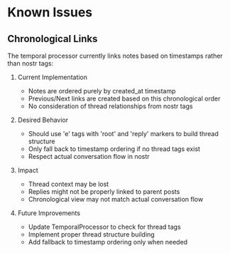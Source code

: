 # Known Issues

## Chronological Links

The temporal processor currently links notes based on timestamps rather than nostr tags:

1. Current Implementation
   - Notes are ordered purely by created_at timestamp
   - Previous/Next links are created based on this chronological order
   - No consideration of thread relationships from nostr tags

2. Desired Behavior
   - Should use 'e' tags with 'root' and 'reply' markers to build thread structure
   - Only fall back to timestamp ordering if no thread tags exist
   - Respect actual conversation flow in nostr

3. Impact
   - Thread context may be lost
   - Replies might not be properly linked to parent posts
   - Chronological view may not match actual conversation flow

4. Future Improvements
   - Update TemporalProcessor to check for thread tags
   - Implement proper thread structure building
   - Add fallback to timestamp ordering only when needed
